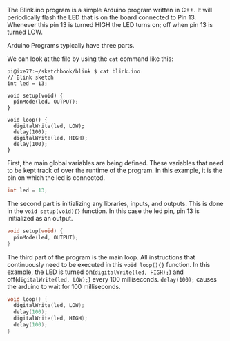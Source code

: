 The Blink.ino program is a simple Arduino program written in C++. It will periodically flash the LED that is on the board connected to Pin 13. Whenever this pin 13 is turned HIGH the LED turns on; off when pin 13 is turned LOW.  


Arduino Programs typically have three parts.

We can look at the file by using the `cat` command like this:

```shell
pi@ixe77:~/sketchbook/blink $ cat blink.ino 
// Blink sketch
int led = 13;

void setup(void) {
  pinMode(led, OUTPUT);
}

void loop() {
  digitalWrite(led, LOW);
  delay(100);
  digitalWrite(led, HIGH);
  delay(100);
}
```

First, the main global variables are being defined. These variables that need to be kept track of over the runtime of the program. In this example, it is the pin on which the led is connected. 
```c++
int led = 13;
```

The second part is initializing any libraries, inputs, and outputs. This is done in the `void setup(void){}` function. In this case the led pin, pin 13 is initialized as an output. 
```c++
void setup(void) {
  pinMode(led, OUTPUT);
}
```
The third part of the program is the main loop.  All instructions that continuously need to be executed in this `void loop(){}` function. In this example, the LED is turned on(`digitalWrite(led, HIGH);`) and off(`digitalWrite(led, LOW);`) every 100 milliseconds. `delay(100);` causes the arduino to wait for 100 milliseconds. 
```c++
void loop() {
  digitalWrite(led, LOW);
  delay(100);
  digitalWrite(led, HIGH);
  delay(100);
}
```